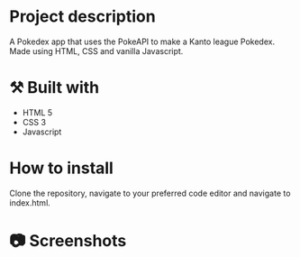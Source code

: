 # Project description

A Pokedex app that uses the PokeAPI to make a Kanto league Pokedex. Made using HTML, CSS and vanilla Javascript.

# ⚒️ Built with

<ul>
  <li>HTML 5</li>
  <li>CSS 3</li>
  <li>Javascript</li>
</ul>

# How to install

Clone the repository, navigate to your preferred code editor and navigate to index.html.

# 📷 Screenshots
